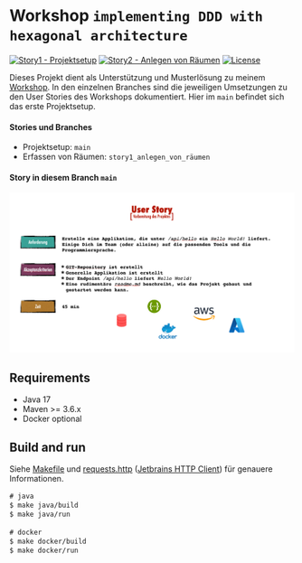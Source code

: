 # Workshop `implementing DDD with hexagonal architecture`

[![Story1 - Projektsetup](https://github.com/larmic/workshop_ddd_implementing_hexagonal_architecture/actions/workflows/story1.yml/badge.svg)](https://github.com/larmic/workshop_ddd_implementing_hexagonal_architecture/actions/workflows/story1.yml)
[![Story2 - Anlegen von Räumen](https://github.com/larmic/workshop_ddd_implementing_hexagonal_architecture/actions/workflows/story2.yml/badge.svg)](https://github.com/larmic/workshop_ddd_implementing_hexagonal_architecture/actions/workflows/story2.yml)
[![License](https://img.shields.io/badge/License-Apache%202.0-blue.svg)](https://opensource.org/licenses/Apache-2.0)

Dieses Projekt dient als Unterstützung und Musterlösung zu meinem [Workshop](misc/presentation/workshop_folien.pdf). 
In den einzelnen Branches sind die jeweiligen Umsetzungen zu den User Stories des Workshops dokumentiert. 
Hier im `main` befindet sich das erste Projektsetup.

#### Stories und Branches
* Projektsetup: ```main```
* Erfassen von Räumen: `story1_anlegen_von_räumen`

#### Story in diesem Branch ```main```

![Story1 - Projektsetup](misc/stories/story1_projekt_setup.png)

## Requirements

* Java 17
* Maven >= 3.6.x
* Docker optional

## Build and run

Siehe [Makefile](Makefile) und [requests.http](misc/requests.http) 
([Jetbrains HTTP Client](https://www.jetbrains.com/help/idea/http-client-in-product-code-editor.html)) für genauere 
Informationen.

```shell
# java 
$ make java/build
$ make java/run

# docker
$ make docker/build
$ make docker/run
```